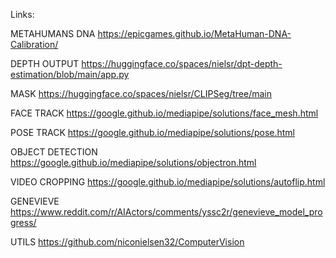 Links:

METAHUMANS DNA
https://epicgames.github.io/MetaHuman-DNA-Calibration/

DEPTH OUTPUT
https://huggingface.co/spaces/nielsr/dpt-depth-estimation/blob/main/app.py

MASK
https://huggingface.co/spaces/nielsr/CLIPSeg/tree/main

FACE TRACK
https://google.github.io/mediapipe/solutions/face_mesh.html

POSE TRACK
https://google.github.io/mediapipe/solutions/pose.html

OBJECT DETECTION
https://google.github.io/mediapipe/solutions/objectron.html

VIDEO CROPPING
https://google.github.io/mediapipe/solutions/autoflip.html

GENEVIEVE
https://www.reddit.com/r/AIActors/comments/yssc2r/genevieve_model_progress/

UTILS
https://github.com/niconielsen32/ComputerVision

